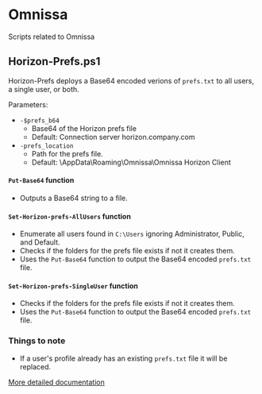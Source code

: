 # Omnissa
Scripts related to Omnissa

## Horizon-Prefs.ps1

Horizon-Prefs deploys a Base64 encoded verions of `prefs.txt` to all users, a single user, or both.

Parameters:
* `-$prefs_b64`
  * Base64 of the Horizon prefs file
  * Default: Connection server horizon.company.com
* `-prefs_location`
   * Path for the prefs file.
   * Default: \AppData\Roaming\Omnissa\Omnissa Horizon Client

#### `Put-Base64` function
* Outputs a Base64 string to a file.

#### `Set-Horizon-prefs-AllUsers` function
* Enumerate all users found in `C:\Users` ignoring Administrator, Public, and Default.
* Checks if the folders for the prefs file exists if not it creates them.
* Uses the `Put-Base64` function to output the Base64 encoded `prefs.txt` file.

#### `Set-Horizon-prefs-SingleUser` function
* Checks if the folders for the prefs file exists if not it creates them.
* Uses the `Put-Base64` function to output the Base64 encoded `prefs.txt` file.

### Things to note
* If a user's profile already has an existing `prefs.txt` file it will be replaced.

[More detailed documentation]([https://thedxt.ca/](https://thedxt.ca/2025/01/horizon-client-prefs-txt/))
